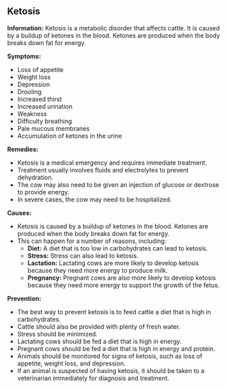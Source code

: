 ## Ketosis

**Information:** Ketosis is a metabolic disorder that affects cattle. It is caused by a buildup of ketones in the blood. Ketones are produced when the body breaks down fat for energy.

**Symptoms:**

* Loss of appetite
* Weight loss
* Depression
* Drooling
* Increased thirst
* Increased urination
* Weakness
* Difficulty breathing
* Pale mucous membranes
* Accumulation of ketones in the urine

**Remedies:**

* Ketosis is a medical emergency and requires immediate treatment.
* Treatment usually involves fluids and electrolytes to prevent dehydration.
* The cow may also need to be given an injection of glucose or dextrose to provide energy.
* In severe cases, the cow may need to be hospitalized.

**Causes:**

* Ketosis is caused by a buildup of ketones in the blood. Ketones are produced when the body breaks down fat for energy.
* This can happen for a number of reasons, including:
    * **Diet:** A diet that is too low in carbohydrates can lead to ketosis.
    * **Stress:** Stress can also lead to ketosis.
    * **Lactation:** Lactating cows are more likely to develop ketosis because they need more energy to produce milk.
    * **Pregnancy:** Pregnant cows are also more likely to develop ketosis because they need more energy to support the growth of the fetus.

**Prevention:**

* The best way to prevent ketosis is to feed cattle a diet that is high in carbohydrates.
* Cattle should also be provided with plenty of fresh water.
* Stress should be minimized.
* Lactating cows should be fed a diet that is high in energy.
* Pregnant cows should be fed a diet that is high in energy and protein.
* Animals should be monitored for signs of ketosis, such as loss of appetite, weight loss, and depression.
* If an animal is suspected of having ketosis, it should be taken to a veterinarian immediately for diagnosis and treatment.

